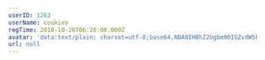 ```yaml
---
userID: 1263
userName: cookies
regTime: 2018-10-26T06:28:00.000Z
avatar: 'data:text/plain; charset=utf-8;base64,NDA0IHBhZ2Ugbm90IGZvdW5kCg=='
url: null
---
```



